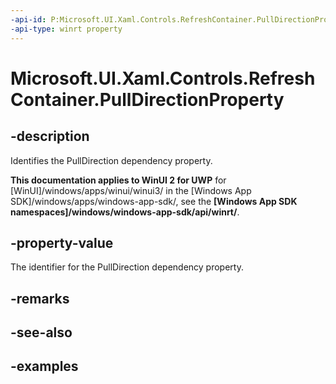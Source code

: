 ```yaml
---
-api-id: P:Microsoft.UI.Xaml.Controls.RefreshContainer.PullDirectionProperty
-api-type: winrt property
---
```

<!-- Property syntax.
public DependencyProperty PullDirectionProperty { get; }
-->

# Microsoft.UI.Xaml.Controls.RefreshContainer.PullDirectionProperty


## -description

Identifies the PullDirection dependency property.


**This documentation applies to WinUI 2 for UWP** for [WinUI]/windows/apps/winui/winui3/ in the [Windows App SDK]/windows/apps/windows-app-sdk/, see the **[Windows App SDK namespaces]/windows/windows-app-sdk/api/winrt/**.

## -property-value

The identifier for the PullDirection dependency property.


## -remarks


## -see-also


## -examples



